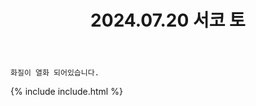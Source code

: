 ﻿---
title: 2024.07.20 서코 토
categories: [2024, 행사, 코스프레]
comments: false
model: [
    "seoulcomic240720_kawa_nishi0521",
    "seoulcomic240720_S2iwiS2",
    "seoulcomic240720_S2iwiS2+choi_koko1005",
    "seoulcomic240720_choi_koko1005",
    "seoulcomic240720_peulo18",
    "seoulcomic240720_miumyu_cosplay",
    "seoulcomic240720_agikkulbeol",
    "seoulcomic240720__Shoong_",
    "seoulcomic240720_iYooNoCos",
    "seoulcomic240720_Sei_Kaito",
    "seoulcomic240720_gimchan21267550",
    "seoulcomic240720_TAKANE_P_cos",
    "seoulcomic240720_i1yeong",
    "seoulcomic240720_pyungcha0119",
    "seoulcomic240720_i1yeong+pyungcha0119",
    "seoulcomic240720_Judy_cos_822",
    "seoulcomic240720_kazy_uu",
    "seoulcomic240720_KISYUKU_KUDAKE",
    "seoulcomic240720_chris_o3o",
    "seoulcomic240720_imitator28",
    "seoulcomic240720_gimsin_cos",
    "seoulcomic240720_nabi1120_cos",
    "seoulcomic240720_gimsin_cos+nabi1120_cos",
]
thumbnail: /assets/img/2024/07-20/김신+나비튀김/DSC03512-2.jpg
---

`화질이 열화 되어있습니다.`

{% include include.html %}

<!--
# zeze 님 ]]노리턴
# 교돈 님 ]]노리턴
# 낑깡 님 ]]노리턴
# 린 님 ]]노리턴
# 마요네즈 님 ]]노리턴
# 민 님 ]]노리턴
# 야샬 님 안 줌
# 우엥 ]]노리턴
# 제환 님 ]]노리턴???
# 청 님 ]]노리턴
# 카에 님 ]]노리턴
# 카하 님 ]]노리턴???
# 체인소맨 트윈 ]]노리턴
-->